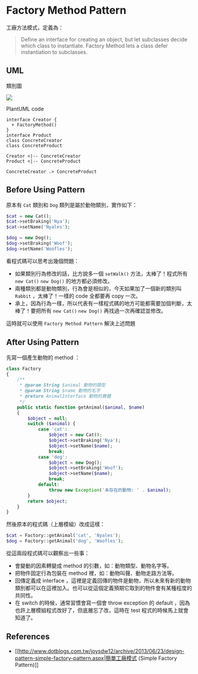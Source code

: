 Factory Method Pattern
======================

工廠方法模式，定義為：

> Define an interface for creating an object, but let subclasses decide which class to instantiate. Factory Method lets a class defer instantiation to subclasses.

UML
---

類別圖

![](http://plantuml.com/plantuml/png/oymhIIrAIqnELN0kIaqioIzIgEPIKD1MS4jC1d8gVLDBCl9JD3IvQhaouIe3Yl9JIfDBk99p4ekB5PppyvABKajIeVhHH65gkM36szJewcBeWQf2bKHeHLMje6U7hWO0)

PlantUML code

```uml
interface Creator {
  + FactoryMethod()
}
interface Product
class ConcreteCreator
class ConcreteProduct

Creator <|-- ConcreteCreator
Product <|-- ConcreteProduct

ConcreteCreator .> ConcreteProduct
```

Before Using Pattern
--------------------

原本有 `Cat` 類別和 `Dog` 類列是屬於動物類別，實作如下：

```php
$cat = new Cat();
$cat->setBraking('Nya');
$cat->setName('Nyales');

$dog = new Dog();
$dog->setBraking('Woof');
$dog->setName('Woofles'); 
```

看程式碼可以思考出幾個問題：

* 如果類別行為修改的話，比方說多一個 `setWalk()` 方法，太棒了！程式所有 `new Cat()` `new Dog()` 的地方都必須修改。
* 兩種類別都是動物類別，行為會是相似的，今天如果加了一個新的類別叫 `Rabbit` ，太棒了！一樣的 code 全都要再 copy 一次。
* 承上，因為行為一樣，所以代表有一樣程式碼的地方可能都需要加個判斷，太棒了！要把所有 `new Cat()` `new Dog()` 再找過一次再確認並修改。

這時就可以使用 `Factory Method Pattern` 解決上述問題

After Using Pattern
-------------------

先寫一個產生動物的 method ：

```php
class Factory
{
    /**
     * @param String $animal 動物的類型
     * @param String $name 動物的名字
     * @return AnimalInterface 動物的實體
     */
    public static function getAnimal($animal, $name)
    {
        $object = null;
        switch ($animal) {
            case 'cat':
                $object = new Cat();
                $object->setBraking('Nya');
                $object->setName($name);
                break;
            case 'dog':
                $object = new Dog();
                $object->setBraking('Woof');
                $object->setName($name); 
                break;
            default:
                throw new Exception('未存在的動物: ' . $animal);
        }
        return $object;
    }
}
```

然後原本的程式碼（上層模組）改成這樣：

```php
$cat = Factory::getAnimal('cat', 'Nyales');
$dog = Factory::getAnimal('dog', 'Woofles');
```

從這兩段程式碼可以觀察出一些事：

* 會變動的因素轉變成 method 的引數，如：動物類型、動物名字等。
* 把物件固定行為包裝在 method 裡，如：動物叫聲、動物走路方法等。
* 回傳定義成 interface ，這裡是定義回傳的物件是動物，所以未來有新的動物類別都可以在這裡加入。也可以從這個定義預期它取到的物件會有某種程度的共同性。
* 在 switch 的時候，通常習慣會寫一個會 throw exception 的 default ，因為也許上層模組程式改好了，但底層忘了改，這時在 test 程式的時候馬上就會知道了。

References
----------

* [[http://www.dotblogs.com.tw/joysdw12/archive/2013/06/23/design-pattern-simple-factory-pattern.aspx|簡單工廠模式 (Simple Factory Pattern)]]
